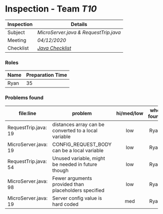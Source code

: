 # Inspection - Team *T10* 
| Inspection | Details |
| ----- | ----- |
| Subject | *MicroServer.java & RequestTrip.java* |
| Meeting | *04/12/2020* |
| Checklist | *[Java Checklist](http://www.cs.toronto.edu/~sme/CSC444F/handouts/java_checklist.pdf)* |


### Roles
| Name | Preparation Time |
| ---- | ---- |
|Ryan | 35 |


### Problems found
| file:line | problem | hi/med/low | who found | github#  |
| --- | --- | :---: | :---: | --- |
|RequestTrip.java: 19 | distances array can be converted to a local variable |low  |Ryan| |
|MicroServer.java: 19 | CONFIG_REQUEST_BODY can be a local variable|low |Ryan | |
|RequestTrip.java: 54 | Unused variable, might be needed in future though| low|Ryan | |
|MicroServer.java: 98| Fewer arguments provided than placeholders specified| low|Ryan | |
|MicroServer.java: 19 | Server config value is hard coded| med| Ryan| |